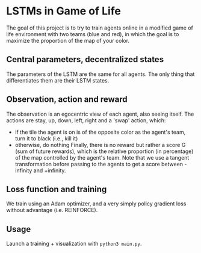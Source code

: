 # LSTMs in Game of Life

The goal of this project is to try to train agents online in a modified game of
life environment with two teams (blue and red), in which the goal is to
maximize the proportion of the map of your color.

## Central parameters, decentralized states

The parameters of the LSTM are the same for all agents. The only thing that
differentiates them are their LSTM states.

## Observation, action and reward

The observation is an egocentric view of each agent, also seeing itself. The
actions are stay, up, down, left, right and a 'swap' action, which:
- if the tile the agent is on is of the opposite color as the agent's team, turn
it to black (i.e., kill it)
- otherwise, do nothing
Finally, there is no reward but rather a score G (sum of future rewards), which
is the relative proportion (in percentage) of the map controlled by the agent's
team. Note that we use a tangent transformation before passing to the agents to
get a score between -infinity and +infinity.

## Loss function and training

We train using an Adam optimizer, and a very simply policy gradient loss without
advantage (i.e. REINFORCE).

## Usage

Launch a training + visualization with `python3 main.py`.
